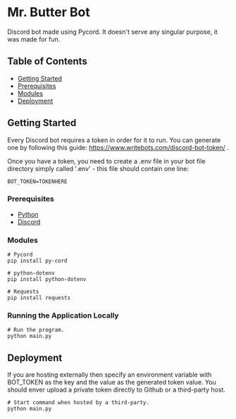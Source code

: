 # Mr. Butter Bot
Discord bot made using Pycord. It doesn't serve any singular purpose, it was made for fun.

## Table of Contents
* [Getting Started](#getting-started)
* [Prerequisites](#prerequisites)
* [Modules](#modules)
* [Deployment](#deployment)

## Getting Started
Every Discord bot requires a token in order for it to run. You can generate one by following this guide: https://www.writebots.com/discord-bot-token/ .

Once you have a token, you need to create a .env file in your bot file directory simply called '.env' - this file should contain one line: 
````
BOT_TOKEN=TOKENHERE
````

### Prerequisites
* [Python](https://www.python.org/downloads/)
* [Discord](https://discord.com/)

### Modules
````
# Pycord
pip install py-cord

# python-dotenv
pip install python-dotenv

# Requests
pip install requests
````

### Running the Application Locally
````
# Run the program.
python main.py
````

## Deployment
If you are hosting externally then specify an environment variable with BOT_TOKEN as the key and the value as the generated token value. You should enver upload a private token directly to Github or a third-party host.

````
# Start command when hosted by a third-party.
python main.py
````
